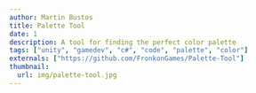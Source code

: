 ```yaml
---
author: Martin Bustos
title: Palette Tool
date: 1
description: A tool for finding the perfect color palette
tags: ["unity", "gamedev", "c#", "code", "palette", "color"]
externals: ["https://github.com/FronkonGames/Palette-Tool"]
thumbnail:
  url: img/palette-tool.jpg
---
```

